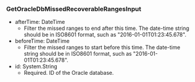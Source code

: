 ### GetOracleDbMissedRecoverableRangesInput


- afterTime: DateTime
  - Filter the missed ranges to end after this time. The date-time string should be in ISO8601 format, such as "2016-01-01T01:23:45.678".
- beforeTime: DateTime
  - Filter the missed ranges to start before this time. The date-time string should be in ISO8601 format, such as "2016-01-01T01:23:45.678".
- id: System.String
  - Required. ID of the Oracle database.
